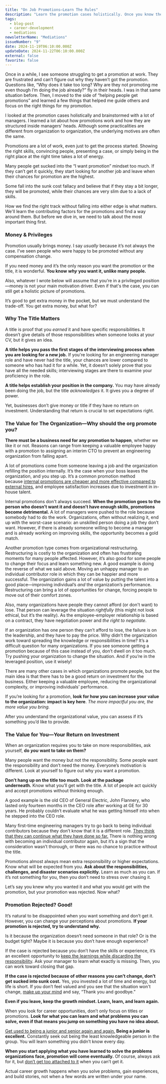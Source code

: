```yaml
---
title: "On Job Promotions—Learn The Rules"
description: "Learn the promotion cases holistically. Once you know the rules of the game, you know how to play and win."
tags:
  - blog-post
  - career-development
  - mediations
newsletterName: "Mediations"
issueNumber: "9"
date: 2024-11-19T06:10:00.000Z
updateDate: 2024-11-22T06:10:00.000Z
external: false
favorite: false
---
```


Once in a while, I see someone struggling to get a promotion at work. They are frustrated and can’t figure out why they haven’t got the promotion. Questions like, “Why does it take too long? Why are they not promoting me even though I’m doing the job already?” fly in their heads. I was in that same situation before. Then, I moved to the side of “helping people get promotions” and learned a few things that helped me guide others and focus on the right things for my promotion.

I looked at the promotion cases holistically and brainstormed with a lot of managers. I learned a lot about how promotions work and how they are structured inside managers’ heads. Although some practicalities are different from organization to organization, the underlying motives are often the same.

Promotions are a lot of work, even just to get the process started. Showing the right skills, convincing people, presenting a case, or simply being in the right place at the right time takes a lot of energy.

Many people get sucked into the “I want promotion” mindset too much. If they can’t get it quickly, they start looking for another job and leave when their chances for promotion are the highest.

Some fall into the sunk cost fallacy and believe that if they stay a bit longer, they will be promoted, while their chances are very slim due to a lack of skills.

How we find the right track without falling into either edge is what matters. We'll learn the contributing factors for the promotions and find a way around them. But before we dive in, we need to talk about the most important thing first.

### Money & Privileges

Promotion usually brings money. I say _usually_ because it’s not always the case. I’ve seen people who were happy to be promoted without any compensation change.

If you need money and it’s the only reason you want the promotion or the title, it is wonderful. **You know** **_why_** **you want it, unlike many people.**

Also, whatever I wrote below will assume that you’re in a privileged position—money is not your main motivation driver. Even if that's the case, you can still get a holistic picture of promotions.

It’s good to get extra money in the pocket, but we must understand the trade-off. You get extra money, but what for?

### Why The Title Matters

A title is proof that you _earned_ it and have specific responsibilities. It doesn’t give details of those responsibilities when someone looks at your CV, but it gives an idea.

**A title helps you pass the first stages of the interviewing process when you are looking for a new job.** If you're looking for an engineering manager role and have never had the title, your chances are lower compared to someone who has had it for a while. Yet, it doesn’t solely prove that you have all the needed skills; interviewing stages are there to examine your proficiency in the role.

**A title helps establish your position in the company.** You may have already been doing the job, but the title _acknowledges_ it. It gives you a degree of power.

Yet, businesses don’t give money or title if they have no return on investment. Understanding that return is crucial to set expectations right.

### The Value for The Organization—Why should the org promote you?

**There must be a business need for any promotion to happen**, whether we like it or not. Reasons can range from keeping a valuable employee happy with a promotion to assigning an interim CTO to prevent an engineering organization from falling apart.

A lot of promotions come from someone leaving a job and the organization refilling the position internally. It’s the case when your boss leaves the organization, and you step up. It’s a common promotion method because [internal promotions are cheaper and more effective compared to external hires](https://knowledge.wharton.upenn.edu/article/why-external-hires-get-paid-more-and-perform-worse-than-internal-staff/), and employee satisfaction increases due to investment in in-house talent.

Internal promotions don't always succeed. **When the promotion goes to the person who doesn’t want it and doesn’t have enough skills, promotions become detrimental.** A lot of managers were pushed to the role because somebody had to do the work. Organizations, often without realizing it, end up with the worst-case scenario: an unskilled person doing a job they don’t want. However, if there is already someone willing to become a manager and is already working on improving skills, the opportunity becomes a gold match.

Another promotion type comes from organizational restructuring. Restructuring is costly to the organization and often has frustrating moments for many people affected. However, it’s also good for some people to change their focus and learn something new. A good example is doing the reverse of what we said above. Moving an unhappy manager to an individual contributor role in which they can be happier and more successful. The organization gains a lot of value by putting the talent into a good place—improving individual’s _and_ the organization’s performance. Restructuring can bring a lot of opportunities for change, forcing people to move out of their comfort zones.

Also, many organizations have people they cannot afford (or don't want) to lose. That person can leverage the situation _rightfully_ (this might not look ethical, but it’s the reality). As the employee-employer relationship is based on a contract, they have negotiation power and _the right to negotiate_.

If an organization has one person they can’t afford to lose, the failure is on the leadership, and they have to pay the price. Why didn’t the organization work toward spreading the knowledge or responsibilities in time? It’s a difficult question for many organizations. If you see someone getting a promotion because of this case instead of you, don’t dwell on it too much. Try pushing your organization to change the situation. And if you’re in the leveraged position, use it wisely!

There are many other cases in which organizations promote people, but the main idea is that there has to be a good return on investment for the business. Either keeping a valuable employee, reducing the organizational complexity, or improving individuals’ performance.

If you’re looking for a promotion, **look for how you can increase your value to the organization: impact is key here**. _The more impactful you are, the more value you bring._

After you understand the organizational value, you can assess if it’s something you’d like to provide.

### The Value for You—Your Return on Investment

When an organization requires you to take on more responsibilities, ask yourself, **do** **_you_** **want to take on them?**

Many people want the money but not the responsibility. Some people want the responsibility and don’t need the money. Everyone’s motivation is different. Look at yourself to figure out why you want a promotion.

**Don’t hang up on the title too much. Look at the package underneath.** Know what you’ll get with the title. A lot of people act quickly and accept promotions without thinking enough.

A good example is the old CEO of General Electric, John Flannery, who lasted only fourteen months in the CEO role after working at GE for 30 years. He probably couldn’t evaluate what he was getting himself into when he stepped into the CEO role.

Many first-time engineering managers try to go back to being individual contributors because they don’t know that it is a different role. [They think that they can continue what they have done so far.](/the-real-difficulty-of-engineering-leadership/) There is nothing wrong with becoming an individual contributor again, but it’s a sign that the consideration wasn’t thorough, or there was no chance to practice without the title.

Promotions almost always mean extra responsibility or higher expectations. Know what will be expected from you. **Ask about the responsibilities, challenges, and disaster scenarios explicitly.** Learn as much as you can. If it’s not something for you, then you don’t need to stress over chasing it.

Let’s say you knew why you wanted it and what you would get with the promotion, but your promotion was rejected. Now what?

### Promotion Rejected? Good!

It’s natural to be disappointed when you want something and don’t get it. However, you can change your perceptions about promotions. **If your promotion is rejected, try to understand why.**

Is it because the organization doesn’t need someone in that role? Or is the budget tight? Maybe it is because you don’t have enough experience?

If the case is rejected because you don’t have the skills or experience, it’s an excellent opportunity to [keep the learnings while discarding the responsibility](/maximizing-personal-growth-by-understanding/). Ask your manager to learn what exactly is missing. Then, you can work toward closing that gap.

**If the case is rejected because of other reasons you can’t change, don’t get sucked into sunk cost.** Yes, you invested a lot of time and energy, but life is short. If you don’t feel valued and you see that the situation won't change, [make up your mind](/learnings-on-dealing-with-ambiguity/) and say, “Thank you and goodbye.”

**Even if you leave, keep the growth mindset. Learn, learn, and learn again.**

When you look for career opportunities, don’t only focus on titles or promotions. **Look for what you can learn and what problems you can solve, even if that means you jump on something you have no idea about.**

[Get used to being a junior and senior again and again.](/journal/your-job-title-depends-on-the-organization/) **Being a junior is excellent.** Constantly seek out being the least knowledgeable person in the group. You will learn something you didn’t know every day.

**When you start applying what you have learned to solve the problems organizations face, promotion will come eventually.** Of course, always ask for it, but [don’t get too attached to it](/goals-and-existence/) when you can’t get it.

Actual career growth happens when you solve problems, gain experiences, and build stories, not when a few words are written under your name.
